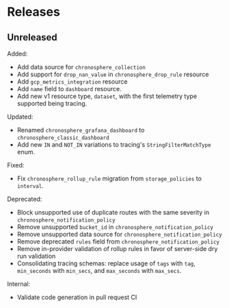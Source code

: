 # Releases

## Unreleased

Added:
- Add data source for `chronosphere_collection`
- Add support for `drop_nan_value` in `chronosphere_drop_rule` resource
- Add `gcp_metrics_integration` resource
- Add `name` field to `dashboard` resource.
- Add new v1 resource type, `dataset`, with the first telemetry type supported being tracing.

Updated:
- Renamed `chronosphere_grafana_dashboard` to `chronosphere_classic_dashboard`
- Add new `IN` and `NOT_IN` variations to tracing's `StringFilterMatchType` enum.

Fixed:
- Fix `chronosphere_rollup_rule` migration from `storage_policies` to `interval`.

Deprecated:
- Block unsupported use of duplicate routes with the same severity in `chronosphere_notification_policy`
- Remove unsupported `bucket_id` in `chronosphere_notification_policy`
- Remove unsupported data source for `chronosphere_notification_policy`
- Remove deprecated `rules` field from `chronosphere_notification_policy`
- Remove in-provider validation of rollup rules in favor of server-side dry run validation
- Consolidating tracing schemas: replace usage of `tags` with `tag`, `min_seconds` with `min_secs`, and `max_seconds` with `max_secs`.

Internal:
- Validate code generation in pull request CI